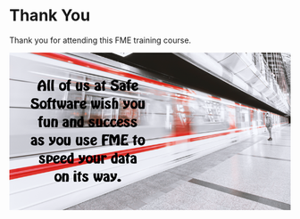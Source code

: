 # Thank You #
Thank you for attending this FME training course.

![](./Images/Img6.009.ThankYouText.png)
